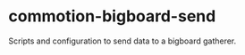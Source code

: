 commotion-bigboard-send
=======================

Scripts and configuration to send data to a bigboard gatherer.
